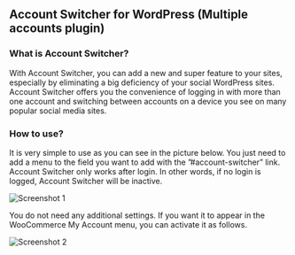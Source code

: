 ## Account Switcher for WordPress (Multiple accounts plugin)

### What is Account Switcher?

With Account Switcher, you can add a new and super feature to your sites, especially by eliminating a big deficiency of your social WordPress sites. Account Switcher offers you the convenience of logging in with more than one account and switching between accounts on a device you see on many popular social media sites. 

### How to use?

It is very simple to use as you can see in the picture below. You just need to add a menu to the field you want to add with the ”#account-switcher” link. Account Switcher only works after login. In other words, if no login is logged, Account Switcher will be inactive.

![Screenshot 1](https://i.hizliresim.com/czssrcb.png)

You do not need any additional settings. If you want it to appear in the WooCommerce My Account menu, you can activate it as follows. 

![Screenshot 2](https://i.hizliresim.com/7c8rtuc.png)
